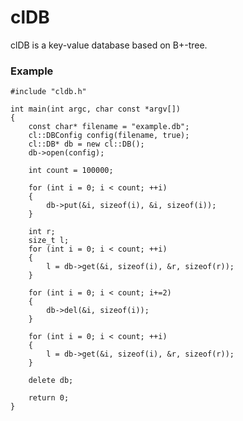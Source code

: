 # clDB
clDB is a key-value database based on B+-tree.
### Example
  `
  #include "cldb.h"
  `

	int main(int argc, char const *argv[])
	{
		const char* filename = "example.db";
		cl::DBConfig config(filename, true);
		cl::DB* db = new cl::DB();
		db->open(config);

		int count = 100000;

		for (int i = 0; i < count; ++i)
		{
			db->put(&i, sizeof(i), &i, sizeof(i));
		}

		int r;
		size_t l;
		for (int i = 0; i < count; ++i)
		{
			l = db->get(&i, sizeof(i), &r, sizeof(r));
		}

		for (int i = 0; i < count; i+=2)
		{
			db->del(&i, sizeof(i));
		}

		for (int i = 0; i < count; ++i)
		{
			l = db->get(&i, sizeof(i), &r, sizeof(r));
		}

		delete db;
		
		return 0;
	}
